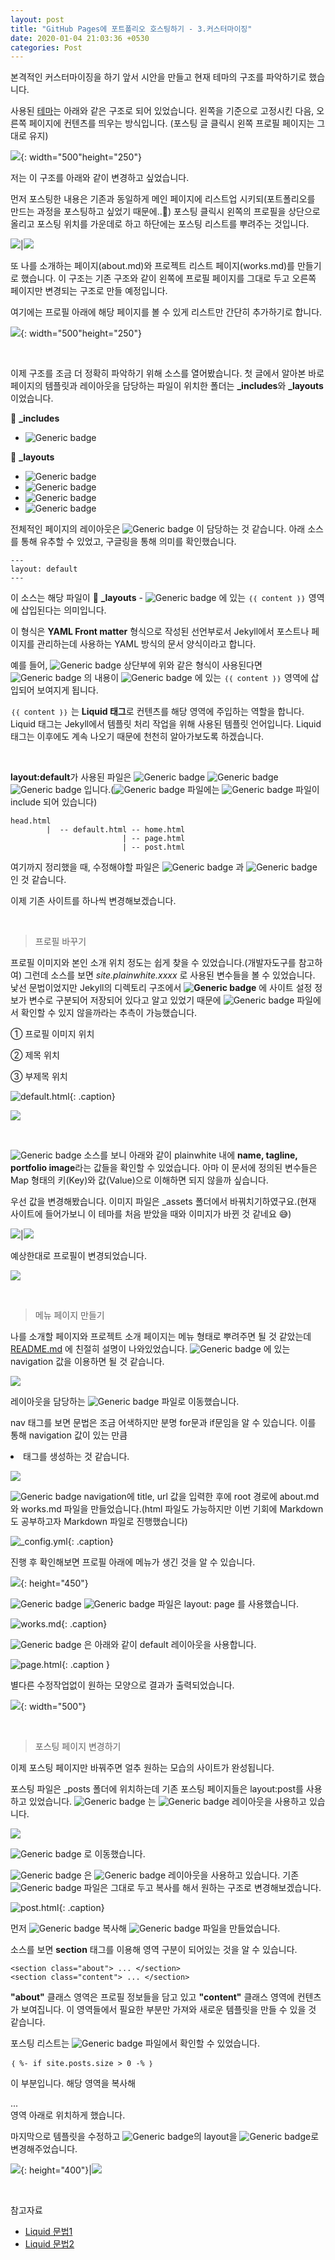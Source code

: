 ```yaml
---
layout: post
title: "GitHub Pages에 포트폴리오 호스팅하기 - 3.커스터마이징"
date: 2020-01-04 21:03:36 +0530
categories: Post
---
```


본격적인 커스터마이징을 하기 앞서 시안을 만들고 현재 테마의 구조를 파악하기로 했습니다.

사용된 [테마](https://samarsault.com/)는 아래와 같은 구조로 되어 있었습니다. 왼쪽을 기준으로 고정시킨 다음, 오른쪽 페이지에 컨텐츠를 띄우는 방식입니다. (포스팅 글 클릭시 왼쪽 프로필 페이지는 그대로 유지)

![](/assets/img/post3/post3_img1.jpg){: width="500"height="250"}

저는 이 구조를 아래와 같이 변경하고 싶었습니다.

먼저 포스팅한 내용은 기존과 동일하게 메인 페이지에 리스트업 시키되(포트폴리오를 만드는 과정을 포스팅하고 싶었기 때문에..:grimacing:) 포스팅 클릭시 왼쪽의 프로필을 상단으로 올리고 포스팅 위치를 가운데로 하고 하단에는 포스팅 리스트를 뿌려주는 것입니다.

![](/assets/img/post3/post3_img1.jpg)|![](/assets/img/post3/post3_img2.jpg)

또 나를 소개하는 페이지(about.md)와 프로젝트 리스트 페이지(works.md)를 만들기로 했습니다. 이 구조는 기존 구조와 같이 왼쪽에 프로필 페이지를 그대로 두고 오른쪽 페이지만 변경되는 구조로 만들 예정입니다.

여기에는 프로필 아래에 해당 페이지를 볼 수 있게 리스트만 간단히 추가하기로 합니다.

![](/assets/img/post3/post3_img3.jpg){: width="500"height="250"}

<br>

이제 구조를 조금 더 정확히 파악하기 위해 소스를 열어봤습니다. 첫 글에서 알아본 바로 페이지의 템플릿과 레이아웃을 담당하는 파일이 위치한 폴더는 **_includes**와 **_layouts**이었습니다.

:file_folder: **_includes**

* ![Generic badge](https://img.shields.io/badge/-head.html-2E4DA7?style=flat) 

:file_folder: **_layouts**

* ![Generic badge](https://img.shields.io/badge/-default.html-2E4DA7?style=flat) 
* ![Generic badge](https://img.shields.io/badge/-home.html-2E4DA7?style=flat) 
* ![Generic badge](https://img.shields.io/badge/-page.html-2E4DA7?style=flat) 
* ![Generic badge](https://img.shields.io/badge/-post.html-2E4DA7?style=flat) 

전체적인 페이지의 레이아웃은 ![Generic badge](https://img.shields.io/badge/-default.html-2E4DA7?style=flat) 이 담당하는 것 같습니다. 아래 소스를 통해 유추할 수 있었고, 구글링을 통해 의미를 확인했습니다.

```
---
layout: default
---
```

이 소스는 해당 파일이 :file_folder: **_layouts** - ![Generic badge](https://img.shields.io/badge/-default.html-2E4DA7?style=flat) 에 있는  `｛｛ content ｝｝` 영역에 삽입된다는 의미입니다.

이 형식은 **YAML Front matter** 형식으로 작성된 선언부로서 Jekyll에서 포스트나 페이지를 관리하는데 사용하는 YAML 방식의 문서 양식이라고 합니다.

예를 들어, ![Generic badge](https://img.shields.io/badge/-page.html-2E4DA7?style=flat) 상단부에 위와 같은 형식이 사용된다면 ![Generic badge](https://img.shields.io/badge/-page.html-2E4DA7?style=flat) 의 내용이 ![Generic badge](https://img.shields.io/badge/-default.html-2E4DA7?style=flat) 에 있는  `｛｛ content ｝｝` 영역에 삽입되어 보여지게 됩니다.

 `｛｛ content ｝｝` 는 **Liquid 태그**로 컨텐츠를 해당 영역에 주입하는 역할을 합니다. Liquid 태그는 Jekyll에서 템플릿 처리 작업을 위해 사용된 템플릿 언어입니다. Liquid 태그는 이후에도 계속 나오기 때문에 천천히 알아가보도록 하겠습니다.

<br>

**layout:default**가 사용된 파일은 ![Generic badge](https://img.shields.io/badge/-home.html-2E4DA7?style=flat) ![Generic badge](https://img.shields.io/badge/-default.html-2E4DA7?style=flat) ![Generic badge](https://img.shields.io/badge/-post.html-2E4DA7?style=flat) 입니다.(![Generic badge](https://img.shields.io/badge/-default.html-2E4DA7?style=flat) 파일에는 ![Generic badge](https://img.shields.io/badge/-head.html-2E4DA7?style=flat) 파일이 include 되어 있습니다)

```
head.html      
        |  -- default.html -- home.html 
                         | -- page.html
                         | -- post.html
```

여기까지 정리했을 때, 수정해야할 파일은 ![Generic badge](https://img.shields.io/badge/-default.html-2E4DA7?style=flat) 과 ![Generic badge](https://img.shields.io/badge/-post.html-2E4DA7?style=flat) 인 것 같습니다.

이제 기존 사이트를 하나씩 변경해보겠습니다.

<br>

> 프로필 바꾸기

프로필 이미지와 본인 소개 위치 정도는 쉽게 찾을 수 있었습니다.(개발자도구를 참고하여) 그런데 소스를 보면 *site.plainwhite.xxxx* 로 사용된 변수들을 볼 수 있었습니다. 낯선 문법이었지만 Jekyll의 디렉토리 구조에서 **![Generic badge](https://img.shields.io/badge/-_config.yml-2E4DA7?style=flat)** 에 사이트 설정 정보가 변수로 구분되어 저장되어 있다고 알고 있었기 때문에 ![Generic badge](https://img.shields.io/badge/-_config.yml-2E4DA7?style=flat) 파일에서 확인할 수 있지 않을까라는 추측이 가능했습니다.

① 프로필 이미지 위치

② 제목 위치

③ 부제목 위치

![default.html](/assets/img/post3/post3_img4.png){: .caption}

![](/assets/img/post3/post3_img5.png)

<br>

![Generic badge](https://img.shields.io/badge/-_config.yml-2E4DA7?style=flat)  소스를 보니 아래와 같이 plainwhite 내에 **name, tagline, portfolio image**라는 값들을 확인할 수 있었습니다. 아마 이 문서에 정의된 변수들은 Map 형태의 키(Key)와 값(Value)으로 이해하면 되지 않을까 싶습니다.

우선 값을 변경해봤습니다. 이미지 파일은 _assets 폴더에서 바꿔치기하였구요.(현재 사이트에 들어가보니 이 테마를 처음 받았을 때와 이미지가 바뀐 것 같네요 :sweat_smile:)

![](/assets/img/post3/post3_img6.png)|![](/assets/img/post3/post3_img7.png)

예상한대로 프로필이 변경되었습니다.

![](/assets/img/post3/post3_img8.png)

<br>

> 메뉴 페이지 만들기

나를 소개할 페이지와 프로젝트 소개 페이지는 메뉴 형태로 뿌려주면 될 것 같았는데  [README.md](https://github.com/eeesnghyun/eeesnghyun.github.io) 에 친절히 설명이 나와있었습니다. ![Generic badge](https://img.shields.io/badge/-_config.yml-2E4DA7?style=flat) 에 있는 navigation 값을 이용하면 될 것 같습니다.

![](/assets/img/post3/post3_img12.png)

레이아웃을 담당하는 ![Generic badge](https://img.shields.io/badge/-default.html-2E4DA7?style=flat) 파일로 이동했습니다.

nav 태그를 보면 문법은 조금 어색하지만 분명 for문과 if문임을 알 수 있습니다. 이를 통해 navigation 값이 있는 만큼 <li> 태그를 생성하는 것 같습니다.

![](/assets/img/post3/post3_img11.png)

![Generic badge](https://img.shields.io/badge/-_config.yml-2E4DA7?style=flat) navigation에 title, url 값을 입력한 후에 root 경로에 about.md와 works.md 파일을 만들었습니다.(html 파일도 가능하지만 이번 기회에 Markdown도 공부하고자 Markdown 파일로 진행했습니다)

![_config.yml](/assets/img/post3/post3_img10.png){: .caption}

진행 후 확인해보면 프로필 아래에 메뉴가 생긴 것을 알 수 있습니다.

![](/assets/img/post3/post3_img9.png){: height="450"}

![Generic badge](https://img.shields.io/badge/-about.md-2E4DA7?style=flat) ![Generic badge](https://img.shields.io/badge/-works.md-2E4DA7?style=flat) 파일은 layout: page 를 사용했습니다.

![works.md](/assets/img/post3/post3_img13.png){: .caption}

![Generic badge](https://img.shields.io/badge/-page.html-2E4DA7?style=flat)  은 아래와 같이 default 레이아웃을 사용합니다.

![page.html](/assets/img/post3/post3_img15.png){: .caption }

별다른 수정작업없이 원하는 모양으로 결과가 출력되었습니다.

![](/assets/img/post3/post3_img14.png){: width="500"}

<br>

> 포스팅 페이지 변경하기

이제 포스팅 페이지만 바꿔주면 얼추 원하는 모습의 사이트가 완성됩니다.

포스팅 파일은 _posts 폴더에 위치하는데 기존 포스팅 페이지들은 layout:post를 사용하고 있었습니다. ![Generic badge](https://img.shields.io/badge/-post.html-2E4DA7?style=flat) 는 ![Generic badge](https://img.shields.io/badge/-default.html-2E4DA7?style=flat) 레이아웃을 사용하고 있습니다. 

![](/assets/img/post3/post3_img16.png)

![Generic badge](https://img.shields.io/badge/-post.html-2E4DA7?style=flat) 로 이동했습니다.

![Generic badge](https://img.shields.io/badge/-post.html-2E4DA7?style=flat) 은 ![Generic badge](https://img.shields.io/badge/-default.html-2E4DA7?style=flat) 레이아웃을 사용하고 있습니다. 기존 ![Generic badge](https://img.shields.io/badge/-default.html-2E4DA7?style=flat) 파일은 그대로 두고 복사를 해서 원하는 구조로 변경해보겠습니다.

![post.html](/assets/img/post3/post3_img19.jpg){: .caption}

먼저 ![Generic badge](https://img.shields.io/badge/-default.html-2E4DA7?style=flat) 복사해 ![Generic badge](https://img.shields.io/badge/-default2.html-2E4DA7?style=flat) 파일을 만들었습니다.

소스를 보면 **section** 태그를 이용해 영역 구분이 되어있는 것을 알 수 있습니다.

```
<section class="about"> ... </section>
<section class="content"> ... </section>
```

**"about"** 클래스 영역은 프로필 정보들을 담고 있고 **"content"** 클래스 영역에 컨텐츠가 보여집니다. 이 영역들에서 필요한 부분만 가져와 새로운 템플릿을 만들 수 있을 것 같습니다.

포스팅 리스트는 ![Generic badge](https://img.shields.io/badge/-home.html-2E4DA7?style=flat) 파일에서 확인할 수 있었습니다.

`｛ %- if site.posts.size > 0 -% ｝` 

이 부분입니다. 해당 영역을 복사해 <section class="content">...</section> 영역 아래로 위치하게 했습니다.

마지막으로 템플릿을 수정하고 ![Generic badge](https://img.shields.io/badge/-post.html-2E4DA7?style=flat)의 layout을 ![Generic badge](https://img.shields.io/badge/-default2.html-2E4DA7?style=flat)로 변경해주었습니다.

![](/assets/img/post3/post3_img17.jpg){: height="400"}|![](/assets/img/post3/post3_img18.jpg) 

<br>

참고자료

* [Liquid 문법1](https://jekyllrb-ko.github.io/docs/variables/) 
* [Liquid 문법2](https://nolboo.kim/blog/2014/01/09/upgrade-jekyll-github-blog/)